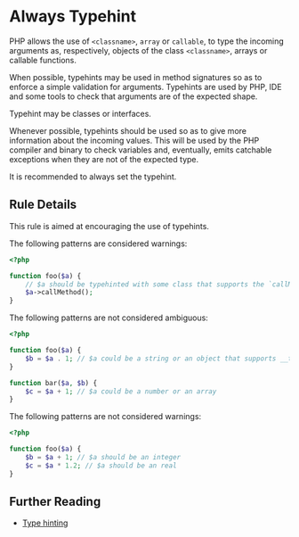 <!-- Good Practices -->
# Always Typehint

PHP allows the use of `<classname>`, `array` or `callable`, to type the incoming arguments as, respectively, objects of the class `<classname>`, arrays or callable functions. 

When possible, typehints may be used in method signatures so as to enforce a simple validation for arguments. Typehints are used by PHP, IDE and some tools to check that arguments are of the expected shape. 

Typehint may be classes or interfaces. 

Whenever possible, typehints should be used so as to give more information about the incoming values. This will be used by the PHP compiler and binary to check variables and, eventually, emits catchable exceptions when they are not of the expected type. 

It is recommended to always set the typehint.

## Rule Details

This rule is aimed at encouraging the use of typehints.

The following patterns are considered warnings:

```php
<?php

function foo($a) {
	// $a should be typehinted with some class that supports the `callMethod` method.
	$a->callMethod();
}

```

The following patterns are not considered ambiguous:

```php
<?php

function foo($a) {
	$b = $a . 1; // $a could be a string or an object that supports __toString()
}

function bar($a, $b) {
	$c = $a + 1; // $a could be a number or an array
}

```

The following patterns are not considered warnings:

```php
<?php

function foo($a) {
	$b = $a + 1; // $a should be an integer
	$c = $a * 1.2; // $a should be an real
}


```


## Further Reading

* [Type hinting]



[Type hinting]: http://php.net/language.oop5.typehinting
